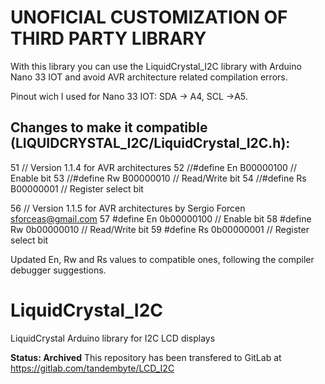 # UNOFICIAL CUSTOMIZATION OF THIRD PARTY LIBRARY
With this library you can use the LiquidCrystal_I2C library with Arduino Nano 33 IOT and avoid AVR architecture related compilation errors.

Pinout wich I used for Nano 33 IOT: SDA -> A4, SCL ->A5.

## Changes to make it compatible (LIQUIDCRYSTAL_I2C/LiquidCrystal_I2C.h):
51 // Version 1.1.4 for AVR architectures 
52 //#define En B00000100  // Enable bit
53 //#define Rw B00000010  // Read/Write bit
54 //#define Rs B00000001  // Register select bit

56 // Version 1.1.5 for AVR architectures by Sergio Forcen <sforceas@gmail.com>
57 #define En 0b00000100  // Enable bit
58 #define Rw 0b00000010  // Read/Write bit
59 #define Rs 0b00000001  // Register select bit

Updated En, Rw and Rs values to compatible ones, following the compiler debugger suggestions.

# LiquidCrystal_I2C

LiquidCrystal Arduino library for I2C LCD displays

**Status: Archived** 
This repository has been transfered to GitLab at https://gitlab.com/tandembyte/LCD_I2C
